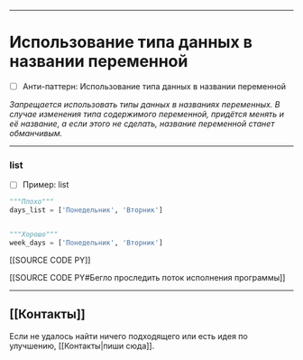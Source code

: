 ***
# Использование типа данных в названии переменной
- [ ] Анти-паттерн: Использование типа данных в названии переменной

_Запрещается использовать типы данных в названиях переменных.
В случае изменения типа содержимого переменной, придётся менять и её название, а если этого не сделать, название переменной станет обманчивым._

***
### list
- [ ] Пример: list
```python
"""Плохо"""
days_list = ['Понедельник', 'Вторник']


"""Хорошо"""
week_days = ['Понедельник', 'Вторник']
```

[[SOURCE CODE PY]]

[[SOURCE CODE PY#Бегло проследить поток исполнения программы]]

***
## [[Контакты]]
Если не удалось найти ничего подходящего или есть идея по улучшению, [[Контакты|пиши сюда]].
